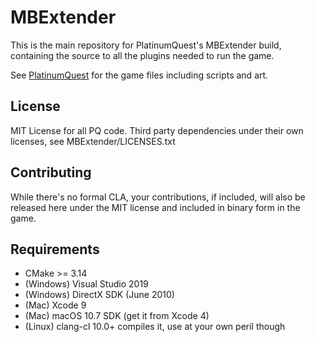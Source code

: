 # MBExtender

This is the main repository for PlatinumQuest's MBExtender build, containing the source to all the plugins needed to run the game.

See [PlatinumQuest](https://github.com/PlatinumTeam/PlatinumQuest/) for the game files including scripts and art.

License
--
MIT License for all PQ code. Third party dependencies under their own licenses, see MBExtender/LICENSES.txt

Contributing
--
While there's no formal CLA, your contributions, if included, will also be released here under the MIT license and included in binary form in the game.

Requirements
--
* CMake >= 3.14
* (Windows) Visual Studio 2019
* (Windows) DirectX SDK (June 2010)
* (Mac) Xcode 9
* (Mac) macOS 10.7 SDK (get it from Xcode 4)
* (Linux) clang-cl 10.0+ compiles it, use at your own peril though
